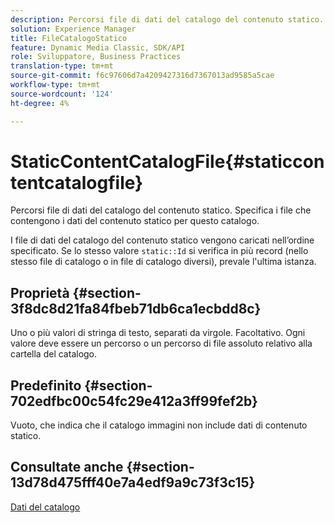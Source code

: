 ```yaml
---
description: Percorsi file di dati del catalogo del contenuto statico. Specifica i file che contengono i dati del contenuto statico per questo catalogo.
solution: Experience Manager
title: FileCatalogoStatico
feature: Dynamic Media Classic, SDK/API
role: Sviluppatore, Business Practices
translation-type: tm+mt
source-git-commit: f6c97606d7a4209427316d7367013ad9585a5cae
workflow-type: tm+mt
source-wordcount: '124'
ht-degree: 4%

---
```



# StaticContentCatalogFile{#staticcontentcatalogfile}

Percorsi file di dati del catalogo del contenuto statico. Specifica i file che contengono i dati del contenuto statico per questo catalogo.

I file di dati del catalogo del contenuto statico vengono caricati nell’ordine specificato. Se lo stesso valore `static::Id` si verifica in più record (nello stesso file di catalogo o in file di catalogo diversi), prevale l&#39;ultima istanza.

## Proprietà {#section-3f8dc8d21fa84fbeb71db6ca1ecbdd8c}

Uno o più valori di stringa di testo, separati da virgole. Facoltativo. Ogni valore deve essere un percorso o un percorso di file assoluto relativo alla cartella del catalogo.

## Predefinito {#section-702edfbc00c54fc29e412a3ff99fef2b}

Vuoto, che indica che il catalogo immagini non include dati di contenuto statico.

## Consultate anche {#section-13d78d475fff40e7a4edf9a9c73f3c15}

[Dati del catalogo](../../../../../is-api/image-catalog/image-serving-api-ref/c-image-catalog-reference/c-overview/c-catalog-data-fields/c-catalog-data-fields.md#concept-b19581028ec44f98b9f5943624403d29)
